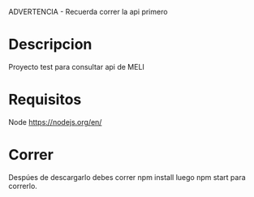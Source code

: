 ADVERTENCIA - Recuerda correr la api primero

# Descripcion

Proyecto test para consultar api de MELI

# Requisitos

Node https://nodejs.org/en/

# Correr

Despúes de descargarlo debes correr
npm install
luego npm start para correrlo.
